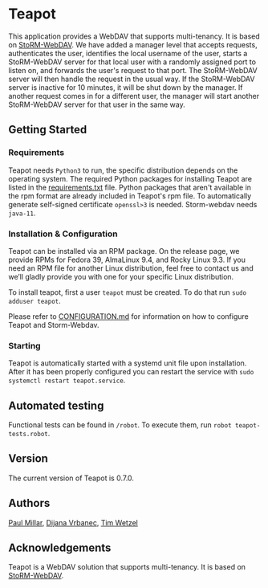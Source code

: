 # Teapot

This application provides a WebDAV that supports multi-tenancy. It is based on
[StoRM-WebDAV](https://github.com/italiangrid/storm-webdav). We have added a
manager level that accepts requests, authenticates the user, identifies the
local username of the user, starts a StoRM-WebDAV server for that local user
with a randomly assigned port to listen on, and forwards the user's request to
that port. The StoRM-WebDAV server will then handle the request in the usual
way. If the StoRM-WebDAV server is inactive for 10 minutes, it will be shut down
by the manager. If another request comes in for a different user, the manager
will start another StoRM-WebDAV server for that user in the same way.

## Getting Started

### Requirements

Teapot needs `Python3` to run, the specific distribution depends on the operating system.
The required Python packages for installing Teapot are listed in the [requirements.txt](https://github.com/interTwin-eu/teapot/blob/main/requirements.txt)
file. Python packages that aren't available in the rpm format are already included in Teapot's rpm file.
To automatically generate self-signed certificate `openssl>3` is needed. Storm-webdav needs `java-11`.

### Installation & Configuration

Teapot can be installed via an RPM package. On the release page, we provide RPMs for Fedora 39,
AlmaLinux 9.4, and Rocky Linux 9.3. If you need an RPM file for another Linux distribution,
feel free to contact us and we’ll gladly provide you with one for your specific Linux distribution.

To install teapot, first a user `teapot` must be created. To do that run `sudo adduser teapot`.

Please refer to [CONFIGURATION.md](https://github.com/interTwin-eu/teapot/blob/main/CONFIGURATION.md)
for information on how to configure Teapot and Storm-Webdav.

### Starting

Teapot is automatically started with a systemd unit file upon installation. After it has been properly
configured you can restart the service with `sudo systemctl restart teapot.service`.

## Automated testing

Functional tests can be found in `/robot`. To execute them, run `robot teapot-tests.robot`.

## Version

The current version of Teapot is 0.7.0.

## Authors

[Paul Millar](mailto:paul.millar@desy.de),
[Dijana Vrbanec](mailto:dijana.vrbanec@desy.de),
[Tim Wetzel](mailto:tim.wetzel@desy.de)

## Acknowledgements

Teapot is a WebDAV solution that supports multi-tenancy. It is based on
[StoRM-WebDAV](https://github.com/italiangrid/storm-webdav).
